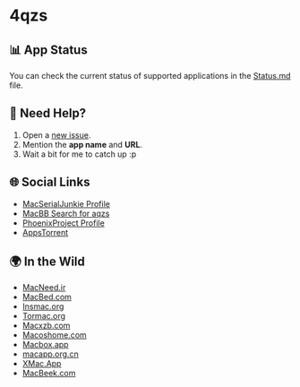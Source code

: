 # 4qzs

## 📊 App Status

You can check the current status of supported applications in the [Status.md](./Status.md) file.

## 💬 Need Help?

1. Open a [new issue](../../issues/new).
2. Mention the **app name** and **URL**.
3. Wait a bit for me to catch up :p

## 🌐 Social Links

- [MacSerialJunkie Profile](https://macserialjunkie.com/forum/memberlist.php?mode=viewprofile&u=241326)
- [MacBB Search for aqzs](https://macbb.org/search/2280613/?q=aqzs&o=date)
- [PhoenixProject Profile](https://phoenixproject.app/user.php?id=108)
- [AppsTorrent](https://appstorrent.ru/xfsearch/info-crack/k%27ed%20by%20aqzs/)

## 🌍 In the Wild

- [MacNeed.ir](https://macneed.ir)
- [MacBed.com](http://www.macbed.com)
- [Insmac.org](https://insmac.org/)
- [Tormac.org](https://tormac.org/)
- [Macxzb.com](https://macxzb.com/)
- [Macoshome.com](https://macoshome.com/)
- [Macbox.app](macbox.app)
- [macapp.org.cn](macapp.org.cn)
- [XMac.App](https://xmac.app/)
- [MacBeek.com](macbeek.com)
